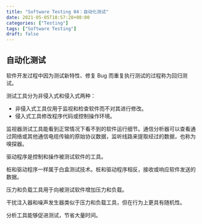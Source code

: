 ```yaml
---
title: "Software Testing 04：自动化测试"
date: 2021-05-05T18:57:28+08:00
categories: ["Testing"]
tags: ["Software Testing"]
draft: false
---
```


## 自动化测试

软件开发过程中因为测试新特性、修复 Bug 而重复执行测试的过程称为回归测试。

测试工具分为非侵入式和侵入式两种：

- 非侵入式工具仅用于监视和检查软件而不对其进行修改。
- 侵入式工具修改程序代码或控制操作环境。

监视器测试工具能看到正常情况下看不到的软件运行细节。通信分析器可以查看通过网络或其他通信电缆传输的原始协议数据，监听线路来提取经过的数据，也称为嗅探器。

驱动程序是控制和操作被测试软件的工具。

桩和驱动程序一样属于白盒测试技术。桩和驱动程序相反，接收或响应软件发送的数据。

压力和负载工具用于向被测试软件增加压力和负载。

干扰注入器和噪声发生器类似于压力和负载工具，但在行为上更具有随机性。

分析工具能够促进测试，节省大量时间。
